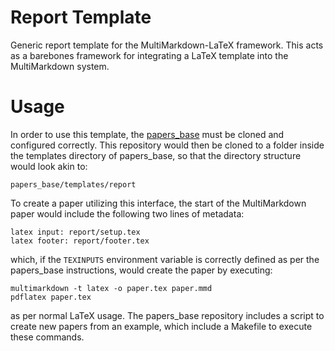 # Report Template
Generic report template for the MultiMarkdown-LaTeX framework. This acts as a barebones framework for integrating a LaTeX  template into the MultiMarkdown system.

# Usage

In order to use this template, the [papers_base](https://github.com/trecvt-oss/papers_base) must be cloned and configured correctly. This repository would then be cloned to a folder inside the templates directory of papers_base, so that the directory structure would look akin to:
```
papers_base/templates/report
```

To create a paper utilizing this interface, the start of the MultiMarkdown paper would include the following two lines of metadata:
```
latex input: report/setup.tex
latex footer: report/footer.tex
```

which, if the `TEXINPUTS` environment variable is correctly defined as per the papers_base instructions, would create the paper by executing:
```
multimarkdown -t latex -o paper.tex paper.mmd
pdflatex paper.tex
```

as per normal LaTeX usage. The papers_base repository includes a script to create new papers from an example, which include a Makefile to execute these commands.
